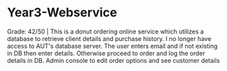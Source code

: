 # Year3-Webservice
Grade: 42/50 | This is a donut ordering online service which utilizes a database to retrieve client details and purchase history. I no longer have access to AUT's database server. The user enters email and if not existing in DB then enter details. Otherwise proceed to order and log the order details in DB. Admin console to edit order options and see customer details

